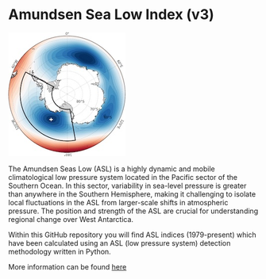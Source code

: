 # Amundsen Sea Low Index (v3)

![ASL image](asl.jpg) 

The Amundsen Seas Low (ASL) is a highly dynamic and mobile climatological low pressure system located in the Pacific sector of the Southern Ocean. In this sector, variability in sea-level pressure is greater than anywhere in the Southern Hemisphere, making it challenging to isolate local fluctuations in the ASL from larger-scale shifts in atmospheric pressure. The position and strength of the ASL are crucial for understanding regional change over West Antarctica. 

Within this GitHub repository you will find ASL indices (1979-present) which have been calculated using an ASL (low pressure system) detection methodology written in Python.

More information can be found [here](https://scott-hosking.github.io/asl_index)